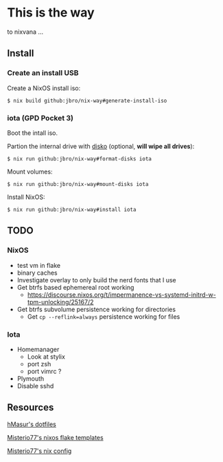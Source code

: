 # This is the way

to nixvana ...

## Install

### Create an install USB

Create a NixOS install iso:

    $ nix build github:jbro/nix-way#generate-install-iso

### iota (GPD Pocket 3)

Boot the intall iso.

Partion the internal drive with [disko](https://github.com/nix-community/disko) (optional, **will wipe all drives**):

    $ nix run github:jbro/nix-way#format-disks iota

Mount volumes:

    $ nix run github:jbro/nix-way#mount-disks iota
    
Install NixOS:

    $ nix run github:jbro/nix-way#install iota
    
## TODO

### NixOS

- test vm in flake
- binary caches
- Investigate overlay to only build the nerd fonts that I use
- Get btrfs based ephemereal root working
    - https://discourse.nixos.org/t/impermanence-vs-systemd-initrd-w-tpm-unlocking/25167/2
- Get btrfs subvolume persistence working for directories
    - Get `cp --reflink=always` persistence working for files

### Iota

- Homemanager
    - Look at stylix
    - port zsh
    - port vimrc ?
- Plymouth
- Disable sshd

## Resources

[hMasur's dotfiles](https://github.com/nmasur/dotfiles)

[Misterio77's nixos flake templates](https://github.com/Misterio77/nix-starter-configs)

[Misterio77's nix config](https://github.com/Misterio77/nix-config)
